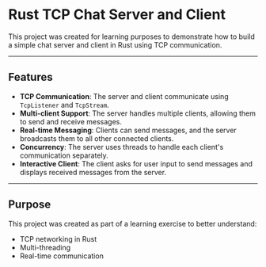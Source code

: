 # Rust TCP Chat Server and Client

This project was created for learning purposes to demonstrate how to build a simple chat server and client in Rust using TCP communication.

---

## Features

- **TCP Communication**: The server and client communicate using `TcpListener` and `TcpStream`.
- **Multi-client Support**: The server handles multiple clients, allowing them to send and receive messages.
- **Real-time Messaging**: Clients can send messages, and the server broadcasts them to all other connected clients.
- **Concurrency**: The server uses threads to handle each client's communication separately.
- **Interactive Client**: The client asks for user input to send messages and displays received messages from the server.

---

## Purpose

This project was created as part of a learning exercise to better understand:
- TCP networking in Rust
- Multi-threading
- Real-time communication

